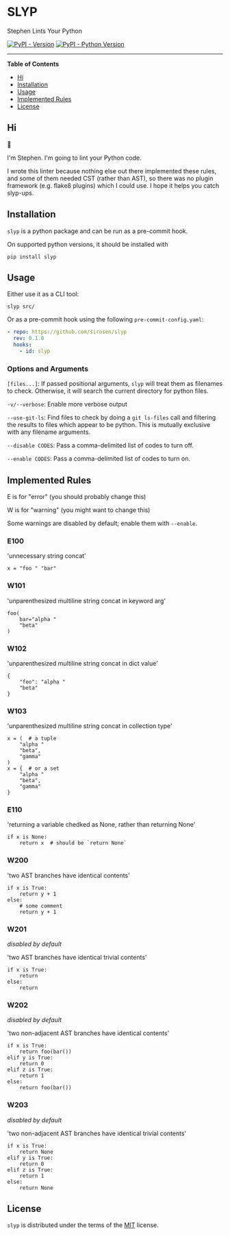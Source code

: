 # SLYP

Stephen Lints Your Python

[![PyPI - Version](https://img.shields.io/pypi/v/click-type-test.svg)](https://pypi.org/project/click-type-test)
[![PyPI - Python Version](https://img.shields.io/pypi/pyversions/click-type-test.svg)](https://pypi.org/project/click-type-test)

-----

**Table of Contents**

- [Hi](#Hi)
- [Installation](#installation)
- [Usage](#usage)
- [Implemented Rules](#implemented-rules)
- [License](#license)

## Hi

:wave:

I'm Stephen. I'm going to lint your Python code.

I wrote this linter because nothing else out there implemented these rules, and
some of them needed CST (rather than AST), so there was no plugin framework
(e.g. flake8 plugins) which I could use.
I hope it helps you catch slyp-ups.

## Installation

`slyp` is a python package and can be run as a pre-commit hook.

On supported python versions, it should be installed with

```console
pip install slyp
```

## Usage

Either use it as a CLI tool:

```console
slyp src/
```

Or as a pre-commit hook using the following `pre-commit-config.yaml`:

```yaml
- repo: https://github.com/sirosen/slyp
  rev: 0.1.0
  hooks:
    - id: slyp
```

### Options and Arguments

`[files...]`: If passed positional arguments, `slyp` will treat them as
filenames to check.
Otherwise, it will search the current directory for python files.

`-v/--verbose`: Enable more verbose output

`--use-git-ls`: Find files to check by doing a `git ls-files` call and filtering
the results to files which appear to be python.
This is mutually exclusive with any filename arguments.

`--disable CODES`: Pass a comma-delimited list of codes to turn off.

`--enable CODES`: Pass a comma-delimited list of codes to turn on.

## Implemented Rules

<!-- generate-reference-insert-start -->

E is for "error" (you should probably change this)

W is for "warning" (you might want to change this)

Some warnings are disabled by default; enable them with `--enable`.

### E100

'unnecessary string concat'

    x = "foo " "bar"

### W101

'unparenthesized multiline string concat in keyword arg'

    foo(
        bar="alpha "
        "beta"
    )

### W102

'unparenthesized multiline string concat in dict value'

    {
        "foo": "alpha "
        "beta"
    }

### W103

'unparenthesized multiline string concat in collection type'

    x = (  # a tuple
        "alpha "
        "beta",
        "gamma"
    )
    x = {  # or a set
        "alpha "
        "beta",
        "gamma"
    }

### E110

'returning a variable chedked as None, rather than returning None'

    if x is None:
        return x  # should be `return None`

### W200

'two AST branches have identical contents'

    if x is True:
        return y + 1
    else:
        # some comment
        return y + 1

### W201

_disabled by default_

'two AST branches have identical trivial contents'

    if x is True:
        return
    else:
        return

### W202

_disabled by default_

'two non-adjacent AST branches have identical contents'

    if x is True:
        return foo(bar())
    elif y is True:
        return 0
    elif z is True:
        return 1
    else:
        return foo(bar())

### W203

_disabled by default_

'two non-adjacent AST branches have identical trivial contents'

    if x is True:
        return None
    elif y is True:
        return 0
    elif z is True:
        return 1
    else:
        return None

<!-- generate-reference-insert-end -->

## License

`slyp` is distributed under the terms of the [MIT](https://spdx.org/licenses/MIT.html) license.
